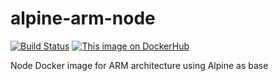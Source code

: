 # alpine-arm-node
[![Build Status](https://travis-ci.org/valentinvieriu/alpine-node-arm.svg?branch=master)](https://travis-ci.org/valentinvieriu/alpine-node-arm)
[![This image on DockerHub](https://img.shields.io/docker/pulls/valentinvieriu/alpine-node-arm.svg)](https://hub.docker.com/r/valentinvieriu/alpine-node-arm/)

Node Docker image for ARM architecture using Alpine as base
